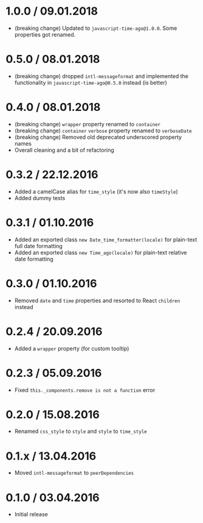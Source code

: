 1.0.0 / 09.01.2018
===================

  * (breaking change) Updated to `javascript-time-ago@1.0.0`. Some properties got renamed.

0.5.0 / 08.01.2018
===================

  * (breaking change) dropped `intl-messageformat` and implemented the functionality in `javascript-time-ago@0.5.0` instead (is better)

0.4.0 / 08.01.2018
===================

  * (breaking change) `wrapper` property renamed to `container`
  * (breaking change) `container` `verbose` property renamed to `verboseDate`
  * (breaking change) Removed old deprecated underscored property names
  * Overall cleaning and a bit of refactoring

0.3.2 / 22.12.2016
===================

  * Added a camelCase alias for `time_style` (it's now also `timeStyle`)
  * Added dummy tests

0.3.1 / 01.10.2016
===================

  * Added an exported class `new Date_time_formatter(locale)` for plain-text full date formatting
  * Added an exported class `new Time_ago(locale)` for plain-text relative date formatting

0.3.0 / 01.10.2016
===================

  * Removed `date` and `time` properties and resorted to React `children` instead

0.2.4 / 20.09.2016
===================

  * Added a `wrapper` property (for custom tooltip)

0.2.3 / 05.09.2016
===================

  * Fixed `this._components.remove is not a function` error

0.2.0 / 15.08.2016
===================

  * Renamed `css_style` to `style` and `style` to `time_style`

0.1.x / 13.04.2016
===================

  * Moved `intl-messageformat` to `peerDependencies`

0.1.0 / 03.04.2016
===================

  * Initial release